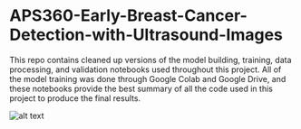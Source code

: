 # APS360-Early-Breast-Cancer-Detection-with-Ultrasound-Images
This repo contains cleaned up versions of the model building, training, data processing, and validation notebooks used throughout this project. All of the model training was done through Google Colab and Google Drive, and these notebooks provide the best summary of all the code used in this project to produce the final results.

![alt text](https://github.com/CathyF9600/APS360-Early-Breast-Cancer-Detection-with-Ultrasound-Images/test_sample.png?raw=true)
